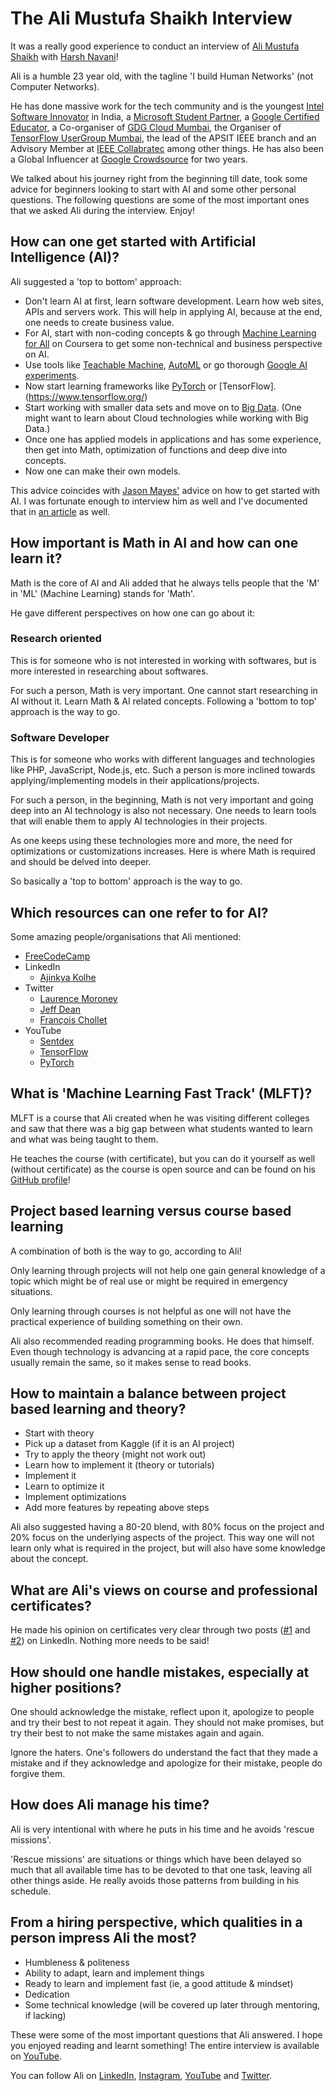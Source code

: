 # The Ali Mustufa Shaikh Interview

It was a really good experience to conduct an interview of [Ali Mustufa Shaikh](https://iali.dev/) with [Harsh Navani](https://www.linkedin.com/in/harshnavani/)!

Ali is a humble 23 year old, with the tagline 'I build Human Networks' (not Computer Networks).

He has done massive work for the tech community and is the youngest [Intel Software Innovator](https://software.intel.com/content/www/us/en/develop/community/innovators.html) in India, a [Microsoft Student Partner](https://studentambassadors.microsoft.com/en-us), a [Google Certified Educator](https://teachercenter.withgoogle.com/certification_level1), a Co-organiser of [GDG Cloud Mumbai](https://www.meetup.com/Google-Cloud-Developer-Community-Mumbai/), the Organiser of [TensorFlow UserGroup Mumbai](https://twitter.com/tfugmumbai), the lead of the APSIT IEEE branch and an Advisory Member at [IEEE Collabratec](https://ieee-collabratec.ieee.org/) among other things. He has also been a Global Influencer at [Google Crowdsource](https://crowdsource.google.com/) for two years.

We talked about his journey right from the beginning till date, took some advice for beginners looking to start with AI and some other personal questions. The following questions are some of the most important ones that we asked Ali during the interview. Enjoy!

## How can one get started with Artificial Intelligence (AI)?

Ali suggested a 'top to bottom' approach:
- Don't learn AI at first, learn software development. Learn how web sites, APIs and servers work. This will help in applying AI, because at the end, one needs to create business value.
- For AI, start with non-coding concepts & go through [Machine Learning for All](https://www.coursera.org/learn/uol-machine-learning-for-all) on Coursera to get some non-technical and business perspective on AI.
- Use tools like [Teachable Machine](https://teachablemachine.withgoogle.com/), [AutoML](https://cloud.google.com/automl/) or go thorough [Google AI experiments](https://experiments.withgoogle.com/collection/ai).
- Now start learning frameworks like [PyTorch](https://pytorch.org/) or [TensorFlow].(https://www.tensorflow.org/)
- Start working with smaller data sets and move on to [Big Data](https://www.oracle.com/big-data/what-is-big-data.html). (One might want to learn about Cloud technologies while working with Big Data.)
- Once one has applied models in applications and has some experience, then get into Math, optimization of functions and deep dive into concepts.
- Now one can make their own models.

This advice coincides with [Jason Mayes'](https://www.linkedin.com/in/creativetech/) advice on how to get started with AI. I was fortunate enough to interview him as well and I've documented that in [an article](https://dev.to/harshgkapadia/the-jason-mayes-interview-3kc2) as well.

## How important is Math in AI and how can one learn it?

Math is the core of AI and Ali added that he always tells people that the 'M' in 'ML' (Machine Learning) stands for 'Math'.

He gave different perspectives on how one can go about it:

### Research oriented

This is for someone who is not interested in working with softwares, but is more interested in researching about softwares.

For such a person, Math is very important. One cannot start researching in AI without it. Learn Math & AI related concepts. Following a 'bottom to top' approach is the way to go.

### Software Developer

This is for someone who works with different languages and technologies like PHP, JavaScript, Node.js, etc. Such a person is more inclined towards applying/implementing models in their applications/projects.

For such a person, in the beginning, Math is not very important and going deep into an AI technology is also not necessary. One needs to learn tools that will enable them to apply AI technologies in their projects.

As one keeps using these technologies more and more, the need for optimizations or customizations increases. Here is where Math is required and should be delved into deeper.

So basically a 'top to bottom' approach is the way to go.

## Which resources can one refer to for AI?

Some amazing people/organisations that Ali mentioned:
- [FreeCodeCamp](https://www.freecodecamp.org/)
- LinkedIn
   - [Ajinkya Kolhe](https://www.linkedin.com/in/ajinkyakolhe112/)
- Twitter
   - [Laurence Moroney](https://twitter.com/lmoroney)
   - [Jeff Dean](https://twitter.com/JeffDean)
   - [François Chollet](https://twitter.com/fchollet)
- YouTube
   - [Sentdex](https://www.youtube.com/user/sentdex)
   - [TensorFlow](https://www.youtube.com/channel/UC0rqucBdTuFTjJiefW5t-IQ)
   - [PyTorch](https://www.youtube.com/channel/UCWXI5YeOsh03QvJ59PMaXFw)

## What is 'Machine Learning Fast Track' (MLFT)?

MLFT is a course that Ali created when he was visiting different colleges and saw that there was a big gap between what students wanted to learn and what was being taught to them.

He teaches the course (with certificate), but you can do it yourself as well (without certificate) as the course is open source and can be found on his [GitHub profile](https://github.com/ialimustufa/MLFT)!

## Project based learning versus course based learning

A combination of both is the way to go, according to Ali!

Only learning through projects will not help one gain general knowledge of a topic which might be of real use or might be required in emergency situations.

Only learning through courses is not helpful as one will not have the practical experience of building something on their own.

Ali also recommended reading programming books. He does that himself. Even though technology is advancing at a rapid pace, the core concepts usually remain the same, so it makes sense to read books.

## How to maintain a balance between project based learning and theory?

- Start with theory
- Pick up a dataset from Kaggle (if it is an AI project)
- Try to apply the theory (might not work out)
- Learn how to implement it (theory or tutorials)
- Implement it
- Learn to optimize it
- Implement optimizations
- Add more features by repeating above steps

Ali also suggested having a 80-20 blend, with 80% focus on the project and 20% focus on the underlying aspects of the project. This way one will not learn only what is required in the project, but will also have some knowledge about the concept.

## What are Ali's views on course and professional certificates?

He made his opinion on certificates very clear through two posts ([#1](https://www.linkedin.com/posts/ialimustufa_unpopular-opinion-students-activity-6665586501444861952-EyP-) and [#2](https://www.linkedin.com/posts/ialimustufa_certifications-students-developers-activity-6664515369413279744-ojo7)) on LinkedIn. Nothing more needs to be said!

## How should one handle mistakes, especially at higher positions?

One should acknowledge the mistake, reflect upon it, apologize to people and try their best to not repeat it again. They should not  make promises, but try their best to not make the same mistakes again and again.

Ignore the haters. One's followers do understand the fact that they made a mistake and if they acknowledge and apologize for their mistake, people do forgive them.

## How does Ali manage his time?

Ali is very intentional with where he puts in his time and he avoids 'rescue missions'.

'Rescue missions' are situations or things which have been delayed so much that all available time has to be devoted to that one task, leaving all other things aside. He really avoids those patterns from building in his schedule.

## From a hiring perspective, which qualities in a person impress Ali the most?

- Humbleness & politeness
- Ability to adapt, learn and implement things
- Ready to learn and implement fast (ie, a good attitude & mindset)
- Dedication
- Some technical knowledge (will be covered up later through mentoring, if lacking)

These were some of the most important questions that Ali answered. I hope you enjoyed reading and learnt something! The entire interview is available on [YouTube](https://www.youtube.com/watch?v=RfkDB-zCmB8).

You can follow Ali on [LinkedIn](https://www.linkedin.com/in/ialimustufa/), [Instagram](https://www.instagram.com/ialimustufa/), [YouTube](https://www.youtube.com/channel/UC3jEwz5huWo3HdyGm6icDzQ/) and [Twitter](https://twitter.com/ialimustufa).